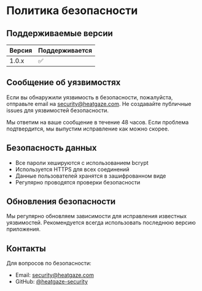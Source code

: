 # Политика безопасности

## Поддерживаемые версии

| Версия | Поддерживается |
|--------|----------------|
| 1.0.x  | :white_check_mark: |

## Сообщение об уязвимостях

Если вы обнаружили уязвимость в безопасности, пожалуйста, отправьте email на [security@heatgaze.com](mailto:security@heatgaze.com). Не создавайте публичные issues для уязвимостей безопасности.

Мы ответим на ваше сообщение в течение 48 часов. Если проблема подтвердится, мы выпустим исправление как можно скорее.

## Безопасность данных

- Все пароли хешируются с использованием bcrypt
- Используется HTTPS для всех соединений
- Данные пользователей хранятся в зашифрованном виде
- Регулярно проводятся проверки безопасности

## Обновления безопасности

Мы регулярно обновляем зависимости для исправления известных уязвимостей. Рекомендуется всегда использовать последнюю версию приложения.

## Контакты

Для вопросов по безопасности:
- Email: security@heatgaze.com
- GitHub: [@heatgaze-security](https://github.com/heatgaze-security) 